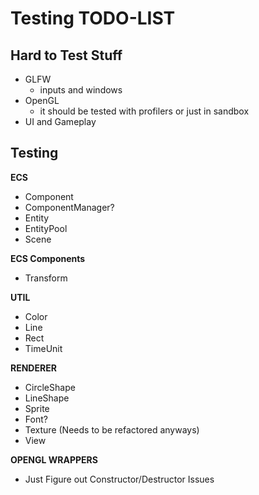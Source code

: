 # Testing TODO-LIST

## Hard to Test Stuff

- GLFW
  * inputs and windows
- OpenGL
  * it should be tested with profilers or just in sandbox
- UI and Gameplay

## Testing

**ECS**
  - Component 
  - ComponentManager?
  - Entity
  - EntityPool
  - Scene

**ECS Components**
  - Transform 

**UTIL**
  - Color
  - Line
  - Rect
  - TimeUnit

**RENDERER**
  - CircleShape
  - LineShape
  - Sprite
  - Font?
  - Texture (Needs to be refactored anyways)
  - View 

**OPENGL WRAPPERS**
  - Just Figure out Constructor/Destructor Issues
